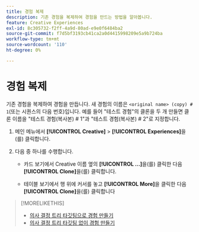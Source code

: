 ```yaml
---
title: 경험 복제
description: 기존 경험을 복제하여 경험을 만드는 방법을 알아봅니다.
feature: Creative Experiences
exl-id: 8c305732-f2ff-4a9d-80ad-e9e0f6484ba2
source-git-commit: f7d5bf3193cb41ca2a0d4415998209e5a9b724ba
workflow-type: tm+mt
source-wordcount: '110'
ht-degree: 0%

---
```


# 경험 복제

<!-- "Duplicate" like for creatives and bundles? If we change this, change text throughout -->

기존 경험을 복제하여 경험을 만듭니다. 새 경험의 이름은 `<original name> (copy) # 1`(또는 시퀀스의 다음 번호)입니다. 예를 들어 &quot;테스트 경험&quot;의 클론을 두 개 만들면 클론 이름을 &quot;테스트 경험(복사본) # 1&quot;과 &quot;테스트 경험(복사본) # 2&quot;로 지정합니다.

1. 메인 메뉴에서 **[!UICONTROL Creative]** > **[!UICONTROL Experiences]**&#x200B;을(를) 클릭합니다.

1. 다음 중 하나를 수행합니다.

   * 카드 보기에서 Creative 이름 옆의 **[!UICONTROL ...]**&#x200B;을(를) 클릭한 다음 **[!UICONTROL Clone]**&#x200B;을(를) 클릭합니다.

   * 테이블 보기에서 행 위에 커서를 놓고 **[!UICONTROL More]**&#x200B;을 클릭한 다음 **[!UICONTROL Clone]**&#x200B;을(를) 클릭합니다

>[!MORELIKETHIS]
>
>* [의사 결정 트리 타깃팅으로 경험 만들기](experience-create-targeting.md)
>* [의사 결정 트리 타깃팅 없이 경험 만들기](experience-create-no-targeting.md)
